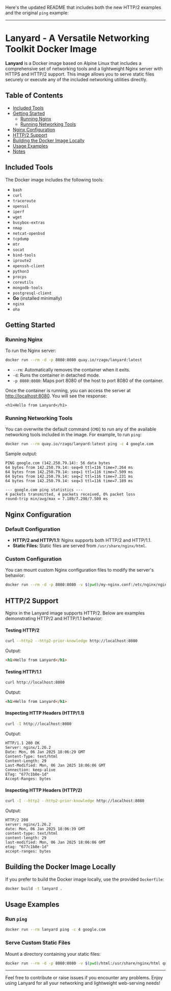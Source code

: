 Here's the updated README that includes both the new HTTP/2 examples and the original `ping` example:

---

# Lanyard - A Versatile Networking Toolkit Docker Image

**Lanyard** is a Docker image based on Alpine Linux that includes a comprehensive set of networking tools and a lightweight Nginx server with HTTPS and HTTP/2 support. This image allows you to serve static files securely or execute any of the included networking utilities directly.

## Table of Contents

- [Included Tools](#included-tools)
- [Getting Started](#getting-started)
  - [Running Nginx](#running-nginx)
  - [Running Networking Tools](#running-networking-tools)
- [Nginx Configuration](#nginx-configuration)
- [HTTP/2 Support](#http2-support)
- [Building the Docker Image Locally](#building-the-docker-image-locally)
- [Usage Examples](#usage-examples)
- [Notes](#notes)

## Included Tools

The Docker image includes the following tools:

- `bash`
- `curl`
- `traceroute`
- `openssl`
- `iperf`
- `wget`
- `busybox-extras`
- `nmap`
- `netcat-openbsd`
- `tcpdump`
- `mtr`
- `socat`
- `bind-tools`
- `iproute2`
- `openssh-client`
- `python3`
- `procps`
- `coreutils`
- `mongodb-tools`
- `postgresql-client`
- **Go** (installed minimally)
- `nginx`
- `oha`

## Getting Started

### Running Nginx

To run the Nginx server:

```sh
docker run --rm -d -p 8080:8080 quay.io/rzago/lanyard:latest
```

- `--rm`: Automatically removes the container when it exits.
- `-d`: Runs the container in detached mode.
- `-p 8080:8080`: Maps port 8080 of the host to port 8080 of the container.

Once the container is running, you can access the server at [http://localhost:8080](http://localhost:8080). You will see the response:

```
<h1>Hello from Lanyard</h1>
```

### Running Networking Tools

You can overwrite the default command (`CMD`) to run any of the available networking tools included in the image. For example, to run `ping`:

```sh
docker run --rm quay.io/rzago/lanyard:latest ping -c 4 google.com
```

Sample output:

```
PING google.com (142.250.79.14): 56 data bytes
64 bytes from 142.250.79.14: seq=0 ttl=116 time=7.264 ms
64 bytes from 142.250.79.14: seq=1 ttl=116 time=7.509 ms
64 bytes from 142.250.79.14: seq=2 ttl=116 time=7.231 ms
64 bytes from 142.250.79.14: seq=3 ttl=116 time=7.189 ms

--- google.com ping statistics ---
4 packets transmitted, 4 packets received, 0% packet loss
round-trip min/avg/max = 7.189/7.298/7.509 ms
```

## Nginx Configuration

### Default Configuration

- **HTTP/2 and HTTP/1.1:** Nginx supports both HTTP/2 and HTTP/1.1. 
- **Static Files:** Static files are served from `/usr/share/nginx/html`.

### Custom Configuration

You can mount custom Nginx configuration files to modify the server's behavior:

```sh
docker run --rm -d -p 8080:8080 -v $(pwd)/my-nginx.conf:/etc/nginx/nginx.conf quay.io/rzago/lanyard:latest
```

## HTTP/2 Support

Nginx in the Lanyard image supports HTTP/2. Below are examples demonstrating HTTP/2 and HTTP/1.1 behavior:

#### Testing HTTP/2

```sh
curl --http2 --http2-prior-knowledge http://localhost:8080
```

Output:

```html
<h1>Hello from Lanyard</h1>
```

#### Testing HTTP/1.1

```sh
curl http://localhost:8080
```

Output:

```html
<h1>Hello from Lanyard</h1>
```

#### Inspecting HTTP Headers (HTTP/1.1)

```sh
curl -I http://localhost:8080
```

Output:

```
HTTP/1.1 200 OK
Server: nginx/1.26.2
Date: Mon, 06 Jan 2025 18:06:29 GMT
Content-Type: text/html
Content-Length: 29
Last-Modified: Mon, 06 Jan 2025 18:06:06 GMT
Connection: keep-alive
ETag: "677c1b8e-1d"
Accept-Ranges: bytes
```

#### Inspecting HTTP Headers (HTTP/2)

```sh
curl -I --http2 --http2-prior-knowledge http://localhost:8080
```

Output:

```
HTTP/2 200
server: nginx/1.26.2
date: Mon, 06 Jan 2025 18:06:39 GMT
content-type: text/html
content-length: 29
last-modified: Mon, 06 Jan 2025 18:06:06 GMT
etag: "677c1b8e-1d"
accept-ranges: bytes
```

## Building the Docker Image Locally

If you prefer to build the Docker image locally, use the provided `Dockerfile`:

```sh
docker build -t lanyard .
```

## Usage Examples

### Run `ping`

```sh
docker run --rm lanyard ping -c 4 google.com
```

### Serve Custom Static Files

Mount a directory containing your static files:

```sh
docker run --rm -d -p 8080:8080 -v $(pwd)/html:/usr/share/nginx/html quay.io/rzago/lanyard:latest
```

---

Feel free to contribute or raise issues if you encounter any problems. Enjoy using Lanyard for all your networking and lightweight web-serving needs!
